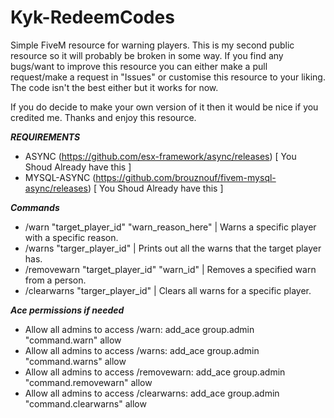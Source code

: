 # Kyk-RedeemCodes
Simple FiveM resource for warning players.
This is my second public resource so it will probably be broken in some way. If you find any bugs/want to improve this resource you can either make a pull request/make a request in "Issues" or customise this resource to your liking. The code isn't the best either but it works for now.

If you do decide to make your own version of it then it would be nice if you credited me. Thanks and enjoy this resource.

***REQUIREMENTS***
- ASYNC (https://github.com/esx-framework/async/releases) [ You Shoud Already have this ]
- MYSQL-ASYNC (https://github.com/brouznouf/fivem-mysql-async/releases) [ You Shoud Already have this ]

***Commands***
- /warn "target_player_id" "warn_reason_here" | Warns a specific player with a specific reason.
- /warns "targer_player_id" | Prints out all the warns that the target player has.
- /removewarn "target_player_id" "warn_id" | Removes a specified warn from a person.
- /clearwarns "targer_player_id" | Clears all warns for a specific player.

***Ace permissions if needed***
- Allow all admins to access /warn: add_ace group.admin "command.warn" allow
- Allow all admins to access /warns: add_ace group.admin "command.warns" allow
- Allow all admins to access /removewarn: add_ace group.admin "command.removewarn" allow
- Allow all admins to access /clearwarns: add_ace group.admin "command.clearwarns" allow